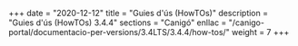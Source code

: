 +++
date        = "2020-12-12"
title       = "Guies d'ús (HowTOs)"
description = "Guies d'ús (HowTOs) 3.4.4"
sections    = "Canigó"
enllac      = "/canigo-portal/documentacio-per-versions/3.4LTS/3.4.4/how-tos/"
weight      = 7
+++
